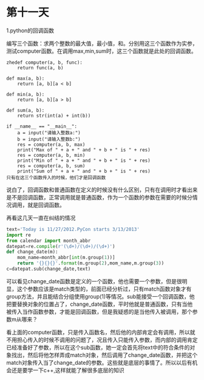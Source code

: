 

# 第十一天

1.python的回调函数

编写三个函数：求两个整数的最大值，最小值，和。分别用这三个函数作为实参，测试computer函数。在调用max,min,sum时，这三个函数就是此处的回调函数。 

```
zhedef computer(a, b, func):
    return func(a, b) 
 
def max(a, b):
    return [a, b][a < b]
 
def min(a, b):
    return [a, b][a > b]

def sum(a, b):
    return str(int(a) + int(b))
 
if __name__ == "__main__":
    a = input("请输入整数a:")
    b = input("请输入整数b:")
    res = computer(a, b, max)
    print("Max of " + a + " and " + b + " is " + res)
    res = computer(a, b, min)
    print("Min of " + a + " and " + b + " is " + res)
    res = computer(a, b, sum)
    print("Sum of " + a + " and " + b + " is " + res)
只有在这三个函数传入的时候，他们才是回调函数
```

说白了，回调函数和普通函数在定义的时候没有什么区别，只有在调用时才看出来是不是回调函数，正常调用就是普通函数，作为一个函数的参数在需要的时候分情况调用，就是回调函数。 



再看这几天一直在纠结的情况

```python
text='Today is 11/27/2012.PyCon starts 3/13/2013'
import re
from calendar import month_abbr
datepat=re.compile(r'(\d+)/(\d+)/(\d+)')
def change_date(m):
    mom_name=month_abbr[int(m.group(1))]
    return '{}{}{}'.format(m.group(2),mom_name,m.group(3))
c=datepat.sub(change_date,text)
```

可以看见change_date函数是定义的一个函数，他也需要一个参数，但是很明显，这个参数应该是match类型的，前面已经分析过，只有match函数对象才有group方法，并且能结合分组使用group(1)等情况。sub能接受一个回调函数，他把要替换对象的位置占了，change_date函数，平时他就是普通函数，只有当他被传入当作函数参数，才能是回调函数，但是我疑惑的是当他传入被调用，那个参数m从哪来？

看上面的computer函数，只是传入函数名，然后他的内部肯定会有调用，所以就不用担心传入的时候不调用的问题了，况且传入只能传入参数，而内部的调用肯定已经准备好了参数，所以在这个sub函数，她一定会首先将text中的符合条件的对象找出，然后将他怎样弄成match对象，然后调用了change_date函数，并把这个match对象传入当了change_date的参数。这些就是底层的事情了。所以以后有机会还是要学一下c++,这样就能了解很多底层的知识